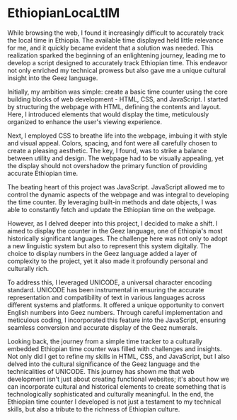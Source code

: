 # EthiopianLocaLtIM
While browsing the web, I found it increasingly difficult to accurately track the local time in Ethiopia. The available time displayed held little relevance for me, and it quickly became evident that a solution was needed. This realization sparked the beginning of an enlightening journey, leading me to develop a script designed to accurately track Ethiopian time. This endeavor not only enriched my technical prowess but also gave me a unique cultural insight into the Geez language.

Initially, my ambition was simple: create a basic time counter using the core building blocks of web development - HTML, CSS, and JavaScript. I started by structuring the webpage with HTML, defining the contents and layout. Here, I introduced elements that would display the time, meticulously organized to enhance the user's viewing experience.

Next, I employed CSS to breathe life into the webpage, imbuing it with style and visual appeal. Colors, spacing, and font were all carefully chosen to create a pleasing aesthetic. The key, I found, was to strike a balance between utility and design. The webpage had to be visually appealing, yet the display should not overshadow the primary function of providing accurate Ethiopian time.

The beating heart of this project was JavaScript. JavaScript allowed me to control the dynamic aspects of the webpage and was integral to developing the time counter. By leveraging built-in methods and date objects, I was able to constantly fetch and update the Ethiopian time on the webpage.

However, as I delved deeper into this project, I decided to make a shift. I aimed to display the counter in the Geez language, one of Ethiopia's most historically significant languages. The challenge here was not only to adopt a new linguistic system but also to represent this system digitally. The choice to display numbers in the Geez language added a layer of complexity to the project, yet it also made it profoundly personal and culturally rich.

To address this, I leveraged UNICODE, a universal character encoding standard. UNICODE has been instrumental in ensuring the accurate representation and compatibility of text in various languages across different systems and platforms. It offered a unique opportunity to convert English numbers into Geez numbers. Through careful implementation and meticulous coding, I incorporated this feature into the JavaScript, ensuring seamless conversion and accurate display of the Geez numerals.

Looking back, the journey from a simple time tracker to a culturally embedded Ethiopian time counter was filled with challenges and insights. Not only did I get to refine my skills in HTML, CSS, and JavaScript, but I also delved into the cultural significance of the Geez language and the technicalities of UNICODE. This journey has shown me that web development isn't just about creating functional websites; it's about how we can incorporate cultural and historical elements to create something that is technologically sophisticated and culturally meaningful. In the end, the Ethiopian time counter I developed is not just a testament to my technical skills, but also a tribute to the richness of Ethiopian culture.
